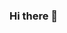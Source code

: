 ### Hi there 👋

<!--
**GerardoAngel1995/GerardoAngel1995** is a ✨ _special_ ✨ repository because its `README.md` (this file) appears on your GitHub profile.

Here are some ideas to get you started:

- 🔭 I’m currently working on en una papeleria
- 🌱 I’m currently learning  programacion
- 💬 Ask me about  ensamble , limpieza y servicio de computadoras.
- 📫 How to reach me lc63372@escueladeciencias.edu.mx
- 😄 Pronouns: MANDALA
-  me gustan mucho los videojuegos.
-->
